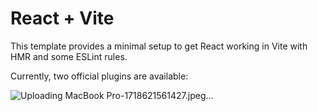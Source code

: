 # React + Vite

This template provides a minimal setup to get React working in Vite with HMR and some ESLint rules.

Currently, two official plugins are available:

![Uploading MacBook Pro-1718621561427.jpeg…]()
